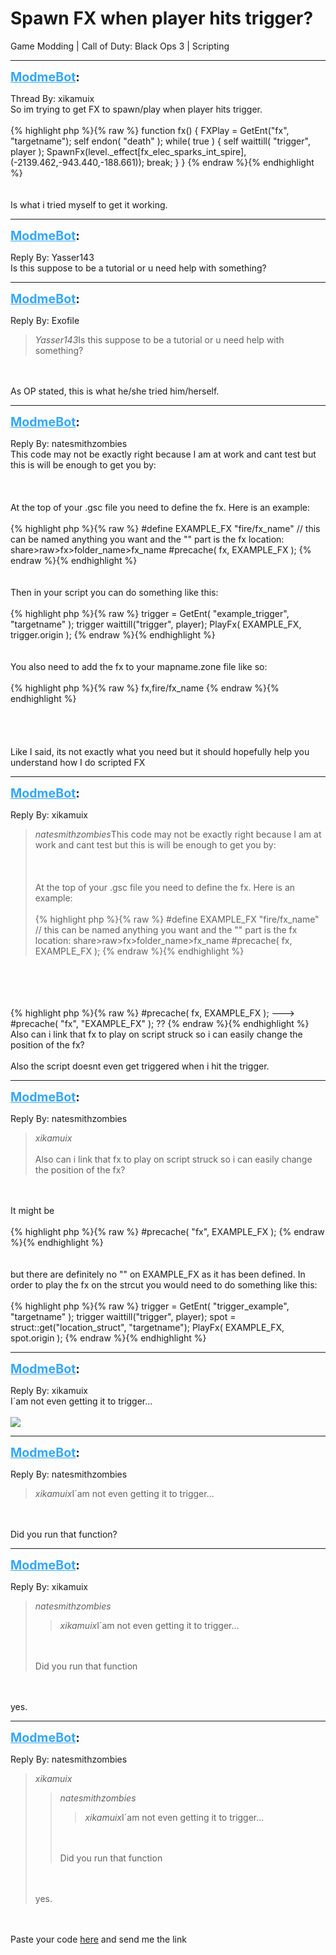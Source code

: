 # Spawn FX when player hits trigger?
Game Modding | Call of Duty: Black Ops 3 | Scripting

---
<strong style="font-size: 1.4em;"><span style="text-decoration: underline;text-decoration-color: #34a7f9;"><span style="color:#34a7f9;">ModmeBot</span></span>:</strong>

<p>Thread By: xikamuix<br />So im trying to get FX to spawn/play when player hits trigger.<br /><br />{% highlight php %}{% raw %}
function fx()
{
	FXPlay = GetEnt("fx", "targetname");
	self endon( "death" );	
	while( true )
	{
		self waittill( "trigger", player );
		SpawnFx(level._effect[fx_elec_sparks_int_spire], (-2139.462,-943.440,-188.661));
		break;
	}
}
{% endraw %}{% endhighlight %}
<br /><br /><br />Is what i tried myself to get it working.</p>

---
<strong style="font-size: 1.4em;"><span style="text-decoration: underline;text-decoration-color: #34a7f9;"><span style="color:#34a7f9;">ModmeBot</span></span>:</strong>

<p>Reply By: Yasser143<br />Is this suppose to be a tutorial or u need help with something?</p>

---
<strong style="font-size: 1.4em;"><span style="text-decoration: underline;text-decoration-color: #34a7f9;"><span style="color:#34a7f9;">ModmeBot</span></span>:</strong>

<p>Reply By: Exofile<br /><blockquote><em>Yasser143</em>Is this suppose to be a tutorial or u need help with something?</blockquote><br /><br />As OP stated, this is what he/she tried him/herself.</p>

---
<strong style="font-size: 1.4em;"><span style="text-decoration: underline;text-decoration-color: #34a7f9;"><span style="color:#34a7f9;">ModmeBot</span></span>:</strong>

<p>Reply By: natesmithzombies<br />This code may not be exactly right because I am at work and cant test but this is will be enough to get you by: <br /><br /><br /><br />At the top of your .gsc file you need to define the fx. Here is an example: <br /><br />{% highlight php %}{% raw %}
#define EXAMPLE_FX "fire/fx_name"  // this can be named anything you want and the "" part is the fx location: share&gt;raw&gt;fx&gt;folder_name&gt;fx_name
#precache( fx, EXAMPLE_FX ); 
{% endraw %}{% endhighlight %}
<br /><br /><br />Then in your script you can do something like this: <br /><br />{% highlight php %}{% raw %}
trigger = GetEnt( "example_trigger", "targetname" ); 
trigger waittill("trigger", player); 
PlayFx( EXAMPLE_FX, trigger.origin ); 
{% endraw %}{% endhighlight %}
<br /><br /><br />You also need to add the fx to your mapname.zone file like so:<br /><br />{% highlight php %}{% raw %}
fx,fire/fx_name
{% endraw %}{% endhighlight %}
<br /><br /><br /><br /><br />Like I said, its not exactly what you need but it should hopefully help you understand how I do scripted FX</p>

---
<strong style="font-size: 1.4em;"><span style="text-decoration: underline;text-decoration-color: #34a7f9;"><span style="color:#34a7f9;">ModmeBot</span></span>:</strong>

<p>Reply By: xikamuix<br /><blockquote><em>natesmithzombies</em>This code may not be exactly right because I am at work and cant test but this is will be enough to get you by: <br /><br /><br /><br />At the top of your .gsc file you need to define the fx. Here is an example: <br /><br />{% highlight php %}{% raw %}
#define EXAMPLE_FX "fire/fx_name"  // this can be named anything you want and the "" part is the fx location: share&gt;raw&gt;fx&gt;folder_name&gt;fx_name
#precache( fx, EXAMPLE_FX ); 
{% endraw %}{% endhighlight %}
<br /></blockquote><br /><br /><br /><br />{% highlight php %}{% raw %}
#precache( fx, EXAMPLE_FX ); ---&gt; #precache( "fx", "EXAMPLE_FX" ); ??
{% endraw %}{% endhighlight %}
<br />Also can i link that fx to play on script struck so i can easily change the position of the fx?<br /><br />Also the script doesnt even get triggered when i hit the trigger.</p>

---
<strong style="font-size: 1.4em;"><span style="text-decoration: underline;text-decoration-color: #34a7f9;"><span style="color:#34a7f9;">ModmeBot</span></span>:</strong>

<p>Reply By: natesmithzombies<br /><blockquote><em>xikamuix</em><br /><br />Also can i link that fx to play on script struck so i can easily change the position of the fx?</blockquote><br /><br />It might be <br /><br />{% highlight php %}{% raw %}
#precache( "fx", EXAMPLE_FX ); 
{% endraw %}{% endhighlight %}
<br /><br /><br />but there are definitely no &quot;&quot; on EXAMPLE_FX as it has been defined. In order to play the fx on the strcut you would need to do something like this:<br /><br />{% highlight php %}{% raw %}
trigger = GetEnt( "trigger_example", "targetname" ); 
trigger waittill("trigger", player); 
spot = struct::get("location_struct", "targetname"); 
PlayFx( EXAMPLE_FX, spot.origin ); 
{% endraw %}{% endhighlight %}
</p>

---
<strong style="font-size: 1.4em;"><span style="text-decoration: underline;text-decoration-color: #34a7f9;"><span style="color:#34a7f9;">ModmeBot</span></span>:</strong>

<p>Reply By: xikamuix<br />I&#180;am not even getting it to trigger... <br /><br /><img style="max-width: 500px;" src="https://i.gyazo.com/fe018df5900e38efbb6413588f940df2.png"></p>

---
<strong style="font-size: 1.4em;"><span style="text-decoration: underline;text-decoration-color: #34a7f9;"><span style="color:#34a7f9;">ModmeBot</span></span>:</strong>

<p>Reply By: natesmithzombies<br /><blockquote><em>xikamuix</em>I&#180;am not even getting it to trigger... </blockquote><br /><br />Did you run that function?</p>

---
<strong style="font-size: 1.4em;"><span style="text-decoration: underline;text-decoration-color: #34a7f9;"><span style="color:#34a7f9;">ModmeBot</span></span>:</strong>

<p>Reply By: xikamuix<br /><blockquote><em>natesmithzombies</em><blockquote><em>xikamuix</em>I&#180;am not even getting it to trigger... </blockquote><br /><br />Did you run that function</blockquote><br /><br />yes.</p>

---
<strong style="font-size: 1.4em;"><span style="text-decoration: underline;text-decoration-color: #34a7f9;"><span style="color:#34a7f9;">ModmeBot</span></span>:</strong>

<p>Reply By: natesmithzombies<br /><blockquote><em>xikamuix</em><blockquote><em>natesmithzombies</em><blockquote><em>xikamuix</em>I&#180;am not even getting it to trigger... </blockquote><br /><br />Did you run that function</blockquote><br /><br />yes.</blockquote><br /><br />Paste your code <a href="http://paste.md-5.net/">here</a> and send me the link</p>
